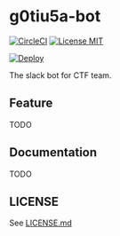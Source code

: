 # g0tiu5a-bot
[![CircleCI](https://img.shields.io/circleci/project/github/g0tiu5a/g0tiu5a-bot.svg?style=flat-square)](https://circleci.com/gh/g0tiu5a/g0tiu5a-bot)
[![License MIT](https://img.shields.io/badge/license-mit-blue.svg?style=flat-square)](LICENSE.md)

[![Deploy](https://www.herokucdn.com/deploy/button.svg)](https://heroku.com/deploy)

The slack bot for CTF team.

## Feature
TODO

## Documentation
TODO

## LICENSE
See [LICENSE.md](LICENSE.md)
